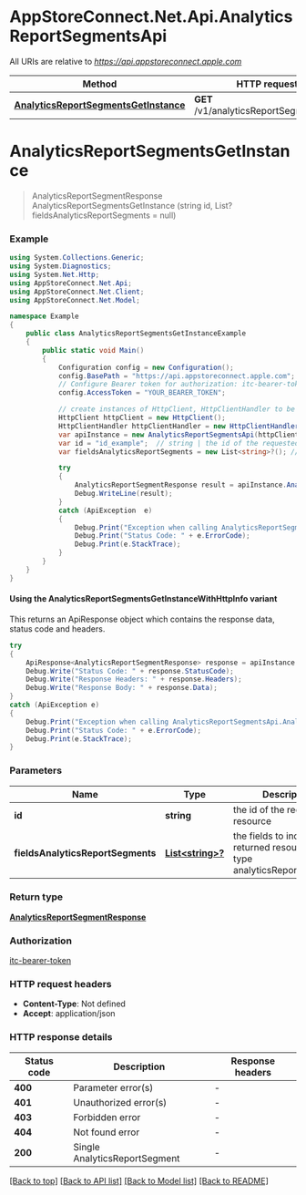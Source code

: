 # AppStoreConnect.Net.Api.AnalyticsReportSegmentsApi

All URIs are relative to *https://api.appstoreconnect.apple.com*

| Method | HTTP request | Description |
|--------|--------------|-------------|
| [**AnalyticsReportSegmentsGetInstance**](AnalyticsReportSegmentsApi.md#analyticsreportsegmentsgetinstance) | **GET** /v1/analyticsReportSegments/{id} |  |

<a id="analyticsreportsegmentsgetinstance"></a>
# **AnalyticsReportSegmentsGetInstance**
> AnalyticsReportSegmentResponse AnalyticsReportSegmentsGetInstance (string id, List<string>? fieldsAnalyticsReportSegments = null)



### Example
```csharp
using System.Collections.Generic;
using System.Diagnostics;
using System.Net.Http;
using AppStoreConnect.Net.Api;
using AppStoreConnect.Net.Client;
using AppStoreConnect.Net.Model;

namespace Example
{
    public class AnalyticsReportSegmentsGetInstanceExample
    {
        public static void Main()
        {
            Configuration config = new Configuration();
            config.BasePath = "https://api.appstoreconnect.apple.com";
            // Configure Bearer token for authorization: itc-bearer-token
            config.AccessToken = "YOUR_BEARER_TOKEN";

            // create instances of HttpClient, HttpClientHandler to be reused later with different Api classes
            HttpClient httpClient = new HttpClient();
            HttpClientHandler httpClientHandler = new HttpClientHandler();
            var apiInstance = new AnalyticsReportSegmentsApi(httpClient, config, httpClientHandler);
            var id = "id_example";  // string | the id of the requested resource
            var fieldsAnalyticsReportSegments = new List<string>?(); // List<string>? | the fields to include for returned resources of type analyticsReportSegments (optional) 

            try
            {
                AnalyticsReportSegmentResponse result = apiInstance.AnalyticsReportSegmentsGetInstance(id, fieldsAnalyticsReportSegments);
                Debug.WriteLine(result);
            }
            catch (ApiException  e)
            {
                Debug.Print("Exception when calling AnalyticsReportSegmentsApi.AnalyticsReportSegmentsGetInstance: " + e.Message);
                Debug.Print("Status Code: " + e.ErrorCode);
                Debug.Print(e.StackTrace);
            }
        }
    }
}
```

#### Using the AnalyticsReportSegmentsGetInstanceWithHttpInfo variant
This returns an ApiResponse object which contains the response data, status code and headers.

```csharp
try
{
    ApiResponse<AnalyticsReportSegmentResponse> response = apiInstance.AnalyticsReportSegmentsGetInstanceWithHttpInfo(id, fieldsAnalyticsReportSegments);
    Debug.Write("Status Code: " + response.StatusCode);
    Debug.Write("Response Headers: " + response.Headers);
    Debug.Write("Response Body: " + response.Data);
}
catch (ApiException e)
{
    Debug.Print("Exception when calling AnalyticsReportSegmentsApi.AnalyticsReportSegmentsGetInstanceWithHttpInfo: " + e.Message);
    Debug.Print("Status Code: " + e.ErrorCode);
    Debug.Print(e.StackTrace);
}
```

### Parameters

| Name | Type | Description | Notes |
|------|------|-------------|-------|
| **id** | **string** | the id of the requested resource |  |
| **fieldsAnalyticsReportSegments** | [**List&lt;string&gt;?**](string.md) | the fields to include for returned resources of type analyticsReportSegments | [optional]  |

### Return type

[**AnalyticsReportSegmentResponse**](AnalyticsReportSegmentResponse.md)

### Authorization

[itc-bearer-token](../README.md#itc-bearer-token)

### HTTP request headers

 - **Content-Type**: Not defined
 - **Accept**: application/json


### HTTP response details
| Status code | Description | Response headers |
|-------------|-------------|------------------|
| **400** | Parameter error(s) |  -  |
| **401** | Unauthorized error(s) |  -  |
| **403** | Forbidden error |  -  |
| **404** | Not found error |  -  |
| **200** | Single AnalyticsReportSegment |  -  |

[[Back to top]](#) [[Back to API list]](../README.md#documentation-for-api-endpoints) [[Back to Model list]](../README.md#documentation-for-models) [[Back to README]](../README.md)

